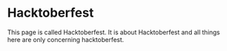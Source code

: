 # Hacktoberfest
This page is called Hacktoberfest.
It is about Hacktoberfest and all things here are only concerning hacktoberfest.

